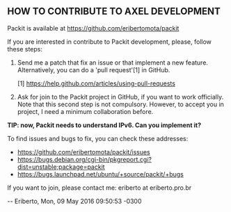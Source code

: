 ## HOW TO CONTRIBUTE TO AXEL DEVELOPMENT

Packit is available at https://github.com/eribertomota/packit

If you are interested in contribute to Packit development, please, follow
these steps:

1. Send me a patch that fix an issue or that implement a new feature.
   Alternatively, you can do a 'pull request'[1] in GitHub.

   [1] https://help.github.com/articles/using-pull-requests

2. Ask for join to the Packit project in GitHub, if you want to work
   officially. Note that this second step is not compulsory. However,
   to accept you in project, I need a minimum collaboration before.

**TIP: now, Packit needs to understand IPv6. Can you implement it?**

To find issues and bugs to fix, you can check these addresses:

   - https://github.com/eribertomota/packit/issues
   - https://bugs.debian.org/cgi-bin/pkgreport.cgi?dist=unstable;package=packit
   - https://bugs.launchpad.net/ubuntu/+source/packit/+bugs

If you want to join, please contact me: eriberto at eriberto.pro.br

  -- Eriberto, Mon, 09 May 2016 09:50:53 -0300
